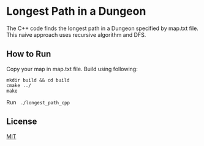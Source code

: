 # Longest Path in a Dungeon
The C++ code finds the longest path in a Dungeon specified by map.txt file.
This naive approach uses recursive algorithm and DFS. 

## How to Run
Copy your map in map.txt file. Build using following: 
```
mkdir build && cd build 
cmake ../
make 
``` 
Run ` ./longest_path_cpp`


 
## License
[MIT](https://choosealicense.com/licenses/mit/)